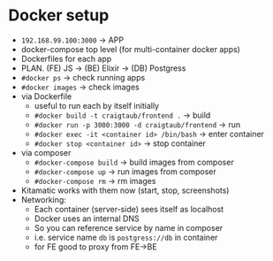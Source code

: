 # Docker setup

- `192.168.99.100:3000` -> APP
- docker-compose top level (for multi-container docker apps)
- Dockerfiles for each app
- PLAN. (FE) JS -> (BE) Elixir -> (DB) Postgress
- `#docker ps` -> check running apps
- `#docker images` -> check images
- via Dockerfile
  - useful to run each by itself initially
  - `#docker build -t craigtaub/frontend .` -> build
  - `#docker run -p 3000:3000 -d craigtaub/frontend` -> run
  - `#docker exec -it <container id> /bin/bash` -> enter container
  - `#docker stop <container id>` -> stop container
- via composer
  - `#docker-compose build` -> build images from composer
  - `#docker-compose up` -> run images from composer 
  - `#docker-compose rm` -> rm images
- Kitamatic works with them now (start, stop, screenshots)
- Networking:
  - Each container (server-side) sees itself as localhost 
  - Docker uses an internal DNS
  - So you can reference service by name in composer 
  - i.e. service name `db` is `postgress://db` in container
  - for FE good to proxy from FE->BE